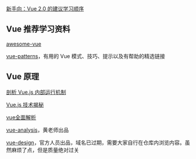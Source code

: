 [新手向：Vue 2.0 的建议学习顺序](https://zhuanlan.zhihu.com/p/23134551)

## Vue 推荐学习资料

[awesome-vue](https://github.com/vuejs/awesome-vue)

[vue-patterns](https://github.com/learn-vuejs/vue-patterns)，有用的 Vue 模式、技巧、提示以及有帮助的精选链接

## Vue 原理

[剖析 Vue.js 内部运行机制](https://juejin.cn/book/6844733705089449991)

[Vue.js 技术揭秘](https://ustbhuangyi.github.io/vue-analysis/)

[vue全面解析](https://github.com/HcySunYang/vue-design/tree/elegant)

[vue-analysis](https://github.com/ustbhuangyi/vue-analysis)，黄老师出品

[vue-design](vue-design)，官方人员出品，域名已过期，需要大家自行在仓库内浏览内容。虽然麻烦了点，但是质量绝对过关